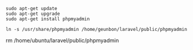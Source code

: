 ```
sudo apt-get update
sudo apt-get upgrade
sudo apt-get install phpmyadmin

ln -s /usr/share/phpmyadmin /home/geunbon/laravel/public/phpmyadmin

```

rm /home/ubuntu/laravel/public/phpmyadmin
